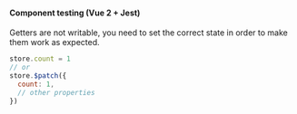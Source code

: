 #### Component testing (Vue 2 + Jest)


Getters are not writable, you need to set the correct state in order to make them work as expected.

```js
store.count = 1
// or
store.$patch({
  count: 1,
  // other properties
})
```


<aside class="notes">
</aside>
